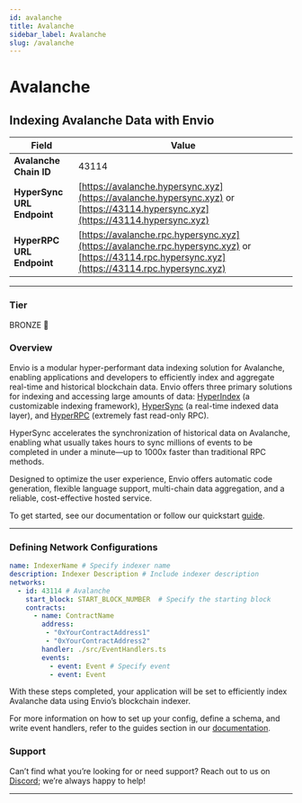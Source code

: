 ```yaml
---
id: avalanche
title: Avalanche
sidebar_label: Avalanche
slug: /avalanche
---
```


# Avalanche

## Indexing Avalanche Data with Envio

| **Field**                     | **Value**                                                                                          |
|-------------------------------|----------------------------------------------------------------------------------------------------|
| **Avalanche Chain ID**     | 43114                                                                                            |
| **HyperSync URL Endpoint**    | [https://avalanche.hypersync.xyz](https://avalanche.hypersync.xyz) or [https://43114.hypersync.xyz](https://43114.hypersync.xyz) |
| **HyperRPC URL Endpoint**     | [https://avalanche.rpc.hypersync.xyz](https://avalanche.rpc.hypersync.xyz) or [https://43114.rpc.hypersync.xyz](https://43114.rpc.hypersync.xyz) |

---

### Tier

BRONZE 🥉

### Overview

Envio is a modular hyper-performant data indexing solution for Avalanche, enabling applications and developers to efficiently index and aggregate real-time and historical blockchain data. Envio offers three primary solutions for indexing and accessing large amounts of data: [HyperIndex](/docs/HyperIndex/overview) (a customizable indexing framework), [HyperSync](/docs/HyperSync/overview) (a real-time indexed data layer), and [HyperRPC](/docs/HyperRPC/overview-hyperrpc) (extremely fast read-only RPC).

HyperSync accelerates the synchronization of historical data on Avalanche, enabling what usually takes hours to sync millions of events to be completed in under a minute—up to 1000x faster than traditional RPC methods.

Designed to optimize the user experience, Envio offers automatic code generation, flexible language support, multi-chain data aggregation, and a reliable, cost-effective hosted service.

To get started, see our documentation or follow our quickstart [guide](/docs/HyperIndex/contract-import).

---

### Defining Network Configurations

```yaml
name: IndexerName # Specify indexer name
description: Indexer Description # Include indexer description
networks:
  - id: 43114 # Avalanche  
    start_block: START_BLOCK_NUMBER  # Specify the starting block
    contracts:
      - name: ContractName
        address:
         - "0xYourContractAddress1"
         - "0xYourContractAddress2"
        handler: ./src/EventHandlers.ts
        events:
          - event: Event # Specify event
          - event: Event
```

With these steps completed, your application will be set to efficiently index Avalanche data using Envio’s blockchain indexer.

For more information on how to set up your config, define a schema, and write event handlers, refer to the guides section in our [documentation](/docs/HyperIndex/configuration-file).

### Support

Can’t find what you’re looking for or need support? Reach out to us on [Discord](https://discord.com/invite/Q9qt8gZ2fX); we’re always happy to help!

---
